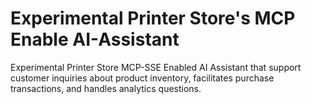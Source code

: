 # Experimental Printer Store's MCP Enable AI-Assistant
Experimental Printer Store MCP-SSE Enabled AI Assistant that support customer inquiries about product inventory, facilitates purchase transactions, and handles analytics questions.
